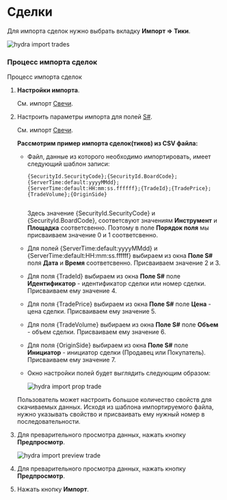 # Сделки

Для импорта сделок нужно выбрать вкладку **Импорт \=\> Тики**.

![hydra import trades](~/images/hydra_import_trades.png)

### Процесс импорта сделок

Процесс импорта сделок

1. **Настройки импорта**.

   См. импорт [Свечи](HydraImportCandles.md).
2. Настроить параметры импорта для полей [S\#](StockSharpAbout.md).

   См. импорт [Свечи](HydraImportCandles.md).

   **Рассмотрим пример импорта сделок(тиков) из CSV файла:**
   - Файл, данные из которого необходимо импортировать, имеет следующий шаблон записи:

     ```none
     {SecurityId.SecurityCode};{SecurityId.BoardCode};{ServerTime:default:yyyyMMdd};{ServerTime:default:HH:mm:ss.ffffff};{TradeId};{TradePrice};{TradeVolume};{OriginSide}
     	  				
     ```

     Здесь значение {SecurityId.SecurityCode} и {SecurityId.BoardCode}, соответсвуют значениям **Инструмент** и **Площадка** соответсвенно. Поэтому в поле **Порядок поля** мы присваиваем значение 0 и 1 соответсвенно.
   - Для полей {ServerTime:default:yyyyMMdd} и {ServerTime:default:HH:mm:ss.ffffff} выбираем из окна **Поле S\#** поля **Дата** и **Время** соответсвенно. Присваиваем значение 2 и 3.
   - Для поля {TradeId} выбираем из окна **Поле S\#** поле **Идентификатор** \- идентификатор сделки или номер сделки. Присваиваем ему значение 4.
   - Для поля {TradePrice} выбираем из окна **Поле S\#** поле **Цена** \- цена сделки. Присваиваем ему значение 5.
   - Для поля {TradeVolume} выбираем из окна **Поле S\#** поле **Объем** \- объем сделки. Присваиваем ему значение 6.
   - Для поля {OriginSide} выбираем из окна **Поле S\#** поле **Инициатор** \- инициатор сделки (Продавец или Покупатель). Присваиваем ему значение 7.
   - Окно настройки полей будет выглядить следующим образом:

     ![hydra import prop trade](~/images/hydra_import_prop_trade.png)

   Пользователь может настроить большое количество свойств для скачиваемых данных. Исходя из шаблона импортируемого файла, нужно указывать свойство и присваивать ему нужный номер в последовательности. 
3. Для преварительного просмотра данных, нажать кнопку **Предпросмотр**.

   ![hydra import preview trade](~/images/hydra_import_preview_trade.png)
4. Для преварительного просмотра данных, нажать кнопку **Предпросмотр**.
5. Нажать кнопку **Импорт**.
